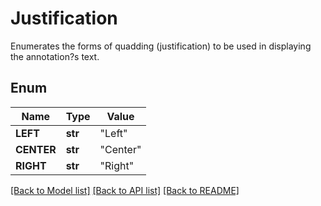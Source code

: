 # Justification
Enumerates the forms of quadding (justification) to be used in displaying the annotation?s text.

## Enum
Name | Type | Value
------------ | ------------- | -------------
**LEFT** | **str** | "Left"
**CENTER** | **str** | "Center"
**RIGHT** | **str** | "Right"


[[Back to Model list]](../README.md#documentation-for-models) [[Back to API list]](../README.md#documentation-for-api-endpoints) [[Back to README]](../README.md)


